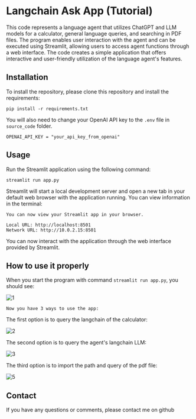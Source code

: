 # Langchain Ask App (Tutorial)

This code represents a language agent that utilizes ChatGPT and LLM models for a calculator, general language queries, and searching in PDF files. 
The program enables user interaction with the agent and can be executed using Streamlit, allowing users to access agent functions through a web interface. 
The code creates a simple application that offers interactive and user-friendly utilization of the language agent's features.

## Installation

To install the repository, please clone this repository and install the requirements:

```
pip install -r requirements.txt
```

You will also need to change your OpenAI API key to the `.env` file in `source_code` folder.

```
OPENAI_API_KEY = "your_api_key_from_openai"
```

## Usage

Run the Streamlit application using the following command:
```
streamlit run app.py
```
Streamlit will start a local development server and open a new tab in your default web browser with the application running. You can view information in the terminal:
``` 
You can now view your Streamlit app in your browser.

Local URL: http://localhost:8501
Network URL: http://10.0.2.15:8501
```
You can now interact with the application through the web interface provided by Streamlit.


## How to use it properly
When you start the program with command `streamlit run app.py`, you should see:

![1](https://github.com/piotek8/PowerBI_projects/assets/82182989/dee0f109-090e-4f03-979a-1a2acc86119d)

`Now you have 3 ways to use the app:`

The first option is to query the langchain of the calculator:

![2](https://github.com/piotek8/PowerBI_projects/assets/82182989/89de87f5-d51e-4eb6-b91e-48c1adebd6df)

The second option is to query the agent's langchain LLM:

![3](https://github.com/piotek8/PowerBI_projects/assets/82182989/e711984a-dc0d-408b-a1a7-e7b199cbe5be)

The third option is to import the path and query of the pdf file:

![5](https://github.com/piotek8/PowerBI_projects/assets/82182989/3da671a0-2de9-4e4c-95e0-2a660335cd8f)

## Contact

If you have any questions or comments, please contact me on github

